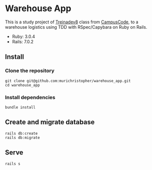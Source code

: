 # Warehouse App

This is a study project of [Treinadev8](https://treinadev.com.br/) class from [CampusCode](https://www.campuscode.com.br/), to a warehouse logistics using TDD with RSpec/Capybara on Ruby on Rails. 

* Ruby: 3.0.4
* Rails: 7.0.2
 
## Install

### Clone the repository

```shell
git clone git@github.com:murichristopher/warehouse_app.git
cd warehouse_app
```

### Install dependencies


```shell
bundle install
```

## Create and migrate database

```shell
rails db:create 
rails db:migrate
```

## Serve

```shell
rails s
```

